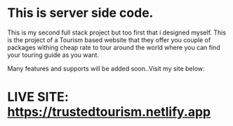 # This is server side code.
This is my second full stack project but too first that i designed myself.
This is the project of a Tourism based website that they offer you couple of packages withing cheap rate to tour around the world where you can find your touring guide as you want.

Many features and supports will be added soon..Visit my site below:

# LIVE SITE: https://trustedtourism.netlify.app